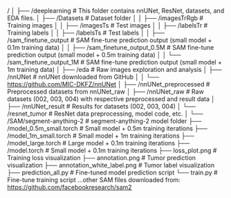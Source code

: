 /
│
├── /deeplearning                            # This folder contains nnUNet, ResNet, datasets, and EDA files.
│   ├── /Datasets                            # Dataset folder
│   │   ├── /imagesTrRgb                     # Training images
│   │   ├── /imagesTs                        # Test images
│   │   ├── /labelsTr                        # Training labels
│   │   ├── /labelsTs                        # Test labels
│   │   ├── /sam_finetune_output             # SAM fine-tune prediction output (small model + 0.1m training data)
│   │   ├── /sam_finetune_output_0.5M        # SAM fine-tune prediction output (small model + 0.5m training data)
│   │   └── /sam_finetune_output_1M          # SAM fine-tune prediction output (small model + 1m training data)
│   ├── /eda                                 # Raw images exploration and analysis
│   ├── /nnUNet                              # nnUNet downloaded from GitHub
│   │   └── https://github.com/MIC-DKFZ/nnUNet
│   ├── /nnUNet_preprocessed                 # Preprocessed datasets from nnUNet_raw
│   ├── /nnUNet_raw                          # Raw datasets (002, 003, 004) with respective preprocessed and result data
│   ├── /nnUNet_result                       # Results for datasets (002, 003, 004)
│   └── /resnet_tumor                        # ResNet data preprocessing, model code, etc.
│
└── /SAM/segment-anything-2                  # segment-anything-2 model folder
    ├── /model_0.5m_small.torch              # Small model + 0.5m training iterations
    ├── /model_1m_small.torch                # Small model + 1m training iterations
    ├── /model_large.torch                   # Large model + 0.1m training iterations
    ├── /model.torch                         # Small model + 0.1m training iterations
    ├── loss_plot.png                        # Training loss visualization
    ├── annotation.png                       # Tumor prediction visualization
    ├── annotation_white_label.png           # Tumor label visualization
    ├── prediction_all.py                    # Fine-tuned model prediction script
    └── train.py                             # Fine-tune training script
        ...other SAM files downloaded from:
        https://github.com/facebookresearch/sam2
